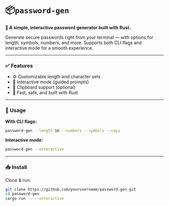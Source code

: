 
# 📦`password-gen`

**🔐 A simple, interactive password generator built with Rust.**

Generate secure passwords right from your terminal — with options for length, symbols, numbers, and more. Supports both CLI flags and interactive mode for a smooth experience.

---

### ✅ Features

- ⚙️ Customizable length and character sets
- 💬 Interactive mode (guided prompts)
- 🧠 Clipboard support (optional)
- 🦀 Fast, safe, and built with Rust

---

### 🚀 Usage

**With CLI flags:**

```bash
password-gen --length 16 --numbers --symbols --copy
```

**Interactive mode:**

```bash
password-gen --interactive
```

---

### 📥 Install

Clone & run:

```bash
git clone https://github.com/yourusername/password-gen.git
cd password-gen
cargo run -- --interactive
```